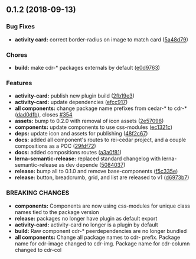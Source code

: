 <a name="0.1.2"></a>
## 0.1.2 (2018-09-13)


### Bug Fixes

* **activity card:** correct border-radius on image to match card ([5a48d79](https://github.com/rei/rei-cedar/commit/5a48d79))


### Chores

* **build:** make cdr-* packages externals by default ([e0d9763](https://github.com/rei/rei-cedar/commit/e0d9763))


### Features

* **activity-card:** publish new plugin build ([2fb19e3](https://github.com/rei/rei-cedar/commit/2fb19e3))
* **activity-card:** update dependencies ([efcc917](https://github.com/rei/rei-cedar/commit/efcc917))
* **all components:** change package name prefixes from cedar-* to cdr-* ([dad0dfb](https://github.com/rei/rei-cedar/commit/dad0dfb)), closes [#354](https://github.com/rei/rei-cedar/issues/354)
* **assets:** bump to 0.2.0 with removal of icon assets ([2e57098](https://github.com/rei/rei-cedar/commit/2e57098))
* **components:** update components to use css-modules ([ec1321c](https://github.com/rei/rei-cedar/commit/ec1321c))
* **deps:** update icon and assets for publishing ([48f2c67](https://github.com/rei/rei-cedar/commit/48f2c67))
* **docs:** added all component's routes to rei-cedar project, and a couple compositions as a POC ([29fdf72](https://github.com/rei/rei-cedar/commit/29fdf72))
* **docs:** added compositions routes ([a3a0f81](https://github.com/rei/rei-cedar/commit/a3a0f81))
* **lerna-semantic-release:** replaced standard changelog with lerna-semantic-release as dev depende ([5084037](https://github.com/rei/rei-cedar/commit/5084037))
* **release:** bump all to 0.1.0 and remove base-components ([f5c335e](https://github.com/rei/rei-cedar/commit/f5c335e))
* **release:** button, breadcrumb, grid, and list are released to v1 ([d6973b7](https://github.com/rei/rei-cedar/commit/d6973b7))


### BREAKING CHANGES

* **components:** Components are now using css-modules for unique class names tied to the package version
* **release:** packages no longer have plugin as default export
* **activity-card:** activity-card no longer is a plugin by default
* **build:** Raw component cdr-* peerdependencies are no longer bundled
* **all components:** Change all package names to cdr- prefix. Package name for cdr-image changed to cdr-img. Package name
for cdr-column changed to cdr-col



